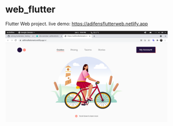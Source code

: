 # web_flutter

Flutter Web project.
live demo: https://adifensflutterweb.netlify.app

![image demo](https://github.com/adifens/FlutterWeb_Testing/blob/master/Screenshot%20from%202021-06-01%2021-09-36.png)

